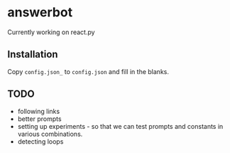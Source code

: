 # answerbot

Currently working on react.py

## Installation

Copy `config.json_` to `config.json` and fill in the blanks.

## TODO
* following links
* better prompts
* setting up experiments - so that we can test prompts and constants in various combinations.
* detecting loops
